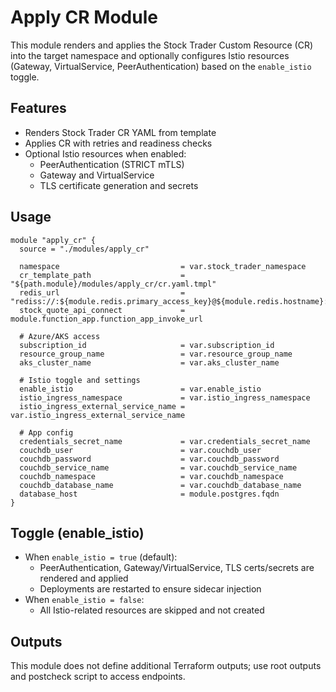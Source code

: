 # Apply CR Module

This module renders and applies the Stock Trader Custom Resource (CR) into the target namespace and optionally configures Istio resources (Gateway, VirtualService, PeerAuthentication) based on the `enable_istio` toggle.

## Features

- Renders Stock Trader CR YAML from template
- Applies CR with retries and readiness checks
- Optional Istio resources when enabled:
  - PeerAuthentication (STRICT mTLS)
  - Gateway and VirtualService
  - TLS certificate generation and secrets

## Usage

```hcl
module "apply_cr" {
  source = "./modules/apply_cr"

  namespace                           = var.stock_trader_namespace
  cr_template_path                    = "${path.module}/modules/apply_cr/cr.yaml.tmpl"
  redis_url                           = "rediss://:${module.redis.primary_access_key}@${module.redis.hostname}:6380"
  stock_quote_api_connect             = module.function_app.function_app_invoke_url

  # Azure/AKS access
  subscription_id                     = var.subscription_id
  resource_group_name                 = var.resource_group_name
  aks_cluster_name                    = var.aks_cluster_name

  # Istio toggle and settings
  enable_istio                        = var.enable_istio
  istio_ingress_namespace             = var.istio_ingress_namespace
  istio_ingress_external_service_name = var.istio_ingress_external_service_name

  # App config
  credentials_secret_name             = var.credentials_secret_name
  couchdb_user                        = var.couchdb_user
  couchdb_password                    = var.couchdb_password
  couchdb_service_name                = var.couchdb_service_name
  couchdb_namespace                   = var.couchdb_namespace
  couchdb_database_name               = var.couchdb_database_name
  database_host                       = module.postgres.fqdn
}
```

## Toggle (enable_istio)

- When `enable_istio = true` (default):
  - PeerAuthentication, Gateway/VirtualService, TLS certs/secrets are rendered and applied
  - Deployments are restarted to ensure sidecar injection
- When `enable_istio = false`:
  - All Istio-related resources are skipped and not created

## Outputs

This module does not define additional Terraform outputs; use root outputs and postcheck script to access endpoints.


